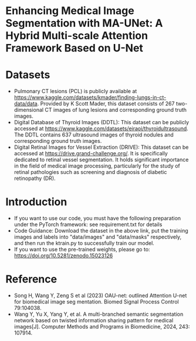 # Enhancing Medical Image Segmentation with MA-UNet: A Hybrid Multi-scale Attention Framework Based on U-Net

# Datasets

- Pulmonary CT lesions (PCL)  is publicly available at https://www.kaggle.com/datasets/kmader/finding-lungs-in-ct-data/data. Provided by K  Scott Mader, this dataset consists of 267 two-dimensional CT images of lung lesions  and corresponding ground truth images. 
- Digital Database of Thyroid Images (DDTL): This dataset can be publicly  accessed at https://www.kaggle.com/datasets/eiraoi/thyroidultrasound. The DDTL  contains 637 ultrasound images of thyroid nodules and corresponding ground truth  images. 
- Digital Retinal Images for Vessel Extraction (DRIVE): This dataset can be  accessed at https://drive.grand-challenge.org/. It is specifically dedicated to retinal  vessel segmentation. It holds significant importance in the field of medical image  processing, particularly for the study of retinal pathologies such as screening and  diagnosis of diabetic retinopathy (DR).

# Introduction

- If you want to use our code, you must have the following preparation under the PyTorch framework: see requirement.txt for details
- Code Guidance: Download the dataset in the above link, put the training images and labels into "data/images" and "data/masks" respectively, and then run the ktrain.py to successfully train our model.
- If you want to use the pre-trained weights, please go to: https://doi.org/10.5281/zenodo.15023126

# Reference

- Song H, Wang Y, Zeng S et al (2023) OAU-net: outlined Attention U-net for biomedical image seg
mentation. Biomed Signal Process Control 79:104038.
- Wang Y, Yu X, Yang Y, et al. A multi-branched semantic segmentation network based on 
twisted information sharing pattern for medical images[J]. Computer Methods and Programs 
in Biomedicine, 2024, 243: 107914. 

